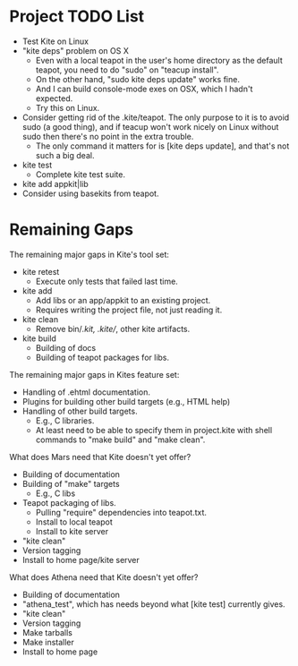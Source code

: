 # Project TODO List

* Test Kite on Linux
* "kite deps" problem on OS X
  * Even with a local teapot in the user's home directory as the default
    teapot, you need to do "sudo" on "teacup install".
  * On the other hand, "sudo kite deps update" works fine.
  * And I can build console-mode exes on OSX, which I hadn't expected.
  * Try this on Linux.
* Consider getting rid of the .kite/teapot.  The only purpose to it is to
  avoid sudo (a good thing), and if teacup won't work nicely on Linux
  without sudo then there's no point in the extra trouble.
  * The only command it matters for is [kite deps update], and that's not
    such a big deal.
* kite test
  * Complete kite test suite.
* kite add appkit|lib
* Consider using basekits from teapot.

# Remaining Gaps #

The remaining major gaps in Kite's tool set:

* kite retest
  * Execute only tests that failed last time.
* kite add
  * Add libs or an app/appkit to an existing project.
  * Requires writing the project file, not just reading it.
* kite clean
  * Remove bin/*.kit, .kite/*, other kite artifacts.
* kite build
  * Building of docs
  * Building of teapot packages for libs.

The remaining major gaps in Kites feature set:

* Handling of .ehtml documentation.
* Plugins for building other build targets (e.g., HTML help)
* Handling of other build targets.
  * E.g., C libraries.
  * At least need to be able to specify them in project.kite 
    with shell commands to "make build" and "make clean".

What does Mars need that Kite doesn't yet offer?

* Building of documentation
* Building of "make" targets
  * E.g., C libs
* Teapot packaging of libs.
  * Pulling "require" dependencies into teapot.txt.
  * Install to local teapot
  * Install to kite server
* "kite clean"
* Version tagging
* Install to home page/kite server


What does Athena need that Kite doesn't yet offer?

* Building of documentation
* "athena_test", which has needs beyond what [kite test] currently gives.
* "kite clean"
* Version tagging
* Make tarballs
* Make installer
* Install to home page

